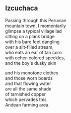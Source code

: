 <script>
  import PoemWrapper from '../../../../../components/PoemWrapper.svelte';
</script>

<PoemWrapper>

## Izcuchaca 
Passing through this Peruvian <br />
mountain town, I momentarily <br />
glimpse a typical village lad <br />
sitting on a plank bridge <br />
with his bare feet dangling <br />
over a silt-filled stream, <br />
who eats an ear of tan corn <br />
with ocher-colored speckles, <br />
and the boy's dusky skin

and his monotone clothes <br />
and those worn boards <br />
and that flowing water <br />
are all the same shade <br />
of tarnished copper <br />
which pervades this <br />
Andean farming area.

</PoemWrapper>